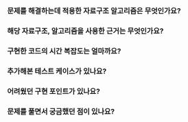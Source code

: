 ### 문제를 해결하는데 적용한 자료구조 알고리즘은 무엇인가요?

### 해당 자료구조, 알고리즘을 사용한 근거는 무엇인가요?

### 구현한 코드의 시간 복잡도는 얼마까요?

### 추가해본 테스트 케이스가 있나요?

### 어려웠던 구현 포인트가 있나요?

### 문제를 풀면서 궁금했던 점이 있나요?
